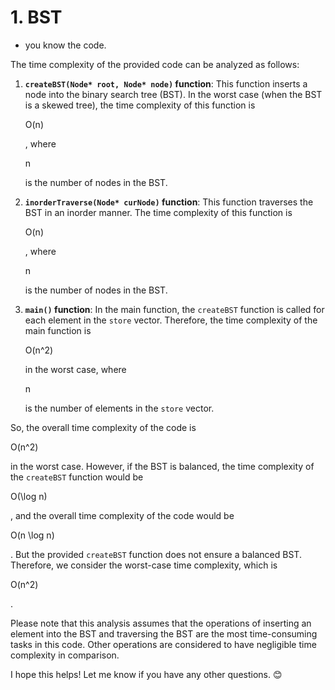 # 1. BST

- you know the code.

The time complexity of the provided code can be analyzed as follows:

1. **`createBST(Node* root, Node* node)` function**: This function inserts a node into the binary search tree (BST). In the worst case (when the BST is a skewed tree), the time complexity of this function is
   
   O(n)
   
   , where
   
   n
   
   is the number of nodes in the BST.

2. **`inorderTraverse(Node* curNode)` function**: This function traverses the BST in an inorder manner. The time complexity of this function is
   
   O(n)
   
   , where
   
   n
   
   is the number of nodes in the BST.

3. **`main()` function**: In the main function, the `createBST` function is called for each element in the `store` vector. Therefore, the time complexity of the main function is
   
   O(n^2)
   
   in the worst case, where
   
   n
   
   is the number of elements in the `store` vector.

So, the overall time complexity of the code is

O(n^2)

in the worst case. However, if the BST is balanced, the time complexity of the `createBST` function would be

O(\log n)

, and the overall time complexity of the code would be

O(n \log n)

. But the provided `createBST` function does not ensure a balanced BST. Therefore, we consider the worst-case time complexity, which is

O(n^2)

.

Please note that this analysis assumes that the operations of inserting an element into the BST and traversing the BST are the most time-consuming tasks in this code. Other operations are considered to have negligible time complexity in comparison.

I hope this helps! Let me know if you have any other questions. 😊
